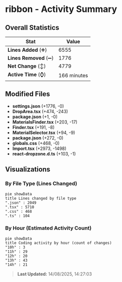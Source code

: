 # ribbon - Activity Summary 

## Overall Statistics

| Stat                   | Value                                                             |
| ---------------------- | ----------------------------------------------------------------- |
| **Lines Added** (➕)   | 6555                                          |
| **Lines Removed** (➖) | 1776                                        |
| **Net Change** (↕)    | 4779                |
| **Active Time** (⌚)   | 166 minutes |


## Modified Files
- **settings.json** (+1776, -0)
- **DropArea.tsx** (+474, -243)
- **package.json** (+1, -0)
- **MaterialsFinder.tsx** (+203, -17)
- **Finder.tsx** (+191, -8)
- **MaterialSelector.tsx** (+94, -9)
- **package.json** (+272, -0)
- **globals.css** (+468, -0)
- **Import.tsx** (+2973, -1498)
- **react-dropzone.d.ts** (+103, -1)

## Visualizations

### By File Type (Lines Changed)

```mermaid
pie showData
title Lines changed by file type
".json" : 2049
".tsx" : 5710
".css" : 468
".ts" : 104
```

### By Hour (Estimated Activity Count)

```mermaid
pie showData
title Coding activity by hour (count of changes)
"10h" : 3
"11h" : 29
"12h" : 20
"13h" : 43
"14h" : 21
```


> **Last Updated:** 14/08/2025, 14:27:03